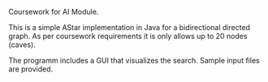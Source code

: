 Coursework for AI Module.

This is a simple AStar implementation in Java for a bidirectional directed graph. As per coursework requirements it is only allows up to 20 nodes (caves).

The programm includes a GUI that visualizes the search. Sample input files are provided.
